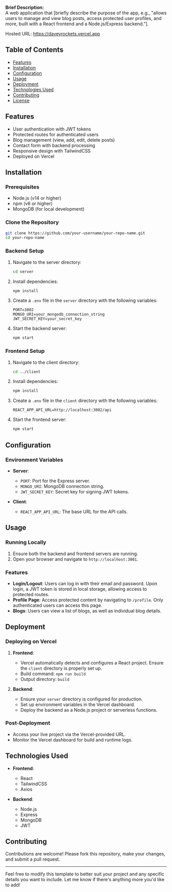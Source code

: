 **Brief Description:**  
A web application that [briefly describe the purpose of the app, e.g., "allows users to manage and view blog posts, access protected user profiles, and more, built with a React frontend and a Node.js/Express backend."].

Hosted URL: https://daveyrockets.vercel.app

## Table of Contents

- [Features](#features)
- [Installation](#installation)
- [Configuration](#configuration)
- [Usage](#usage)
- [Deployment](#deployment)
- [Technologies Used](#technologies-used)
- [Contributing](#contributing)
- [License](#license)

## Features

- User authentication with JWT tokens
- Protected routes for authenticated users
- Blog management (view, add, edit, delete posts)
- Contact form with backend processing
- Responsive design with TailwindCSS
- Deployed on Vercel

## Installation

### Prerequisites

- Node.js (v14 or higher)
- npm (v6 or higher)
- MongoDB (for local development)

### Clone the Repository

```bash
git clone https://github.com/your-username/your-repo-name.git
cd your-repo-name
```

### Backend Setup

1. Navigate to the server directory:

   ```bash
   cd server
   ```

2. Install dependencies:

   ```bash
   npm install
   ```

3. Create a `.env` file in the `server` directory with the following variables:

   ```plaintext
   PORT=3002
   MONGO_URI=your_mongodb_connection_string
   JWT_SECRET_KEY=your_secret_key
   ```

4. Start the backend server:

   ```bash
   npm start
   ```

### Frontend Setup

1. Navigate to the client directory:

   ```bash
   cd ../client
   ```

2. Install dependencies:

   ```bash
   npm install
   ```

3. Create a `.env` file in the `client` directory with the following variables:

   ```plaintext
   REACT_APP_API_URL=http://localhost:3002/api
   ```

4. Start the frontend server:

   ```bash
   npm start
   ```

## Configuration

### Environment Variables

- **Server**:

  - `PORT`: Port for the Express server.
  - `MONGO_URI`: MongoDB connection string.
  - `JWT_SECRET_KEY`: Secret key for signing JWT tokens.

- **Client**:
  - `REACT_APP_API_URL`: The base URL for the API calls.

## Usage

### Running Locally

1. Ensure both the backend and frontend servers are running.
2. Open your browser and navigate to `http://localhost:3001`.

### Features

- **Login/Logout**: Users can log in with their email and password. Upon login, a JWT token is stored in local storage, allowing access to protected routes.
- **Profile Page**: Access protected content by navigating to `/profile`. Only authenticated users can access this page.
- **Blogs**: Users can view a list of blogs, as well as individual blog details.

## Deployment

### Deploying on Vercel

1. **Frontend**:

   - Vercel automatically detects and configures a React project. Ensure the `client` directory is properly set up.
   - Build command: `npm run build`
   - Output directory: `build`

2. **Backend**:
   - Ensure your `server` directory is configured for production.
   - Set up environment variables in the Vercel dashboard.
   - Deploy the backend as a Node.js project or serverless functions.

### Post-Deployment

- Access your live project via the Vercel-provided URL.
- Monitor the Vercel dashboard for build and runtime logs.

## Technologies Used

- **Frontend**:

  - React
  - TailwindCSS
  - Axios

- **Backend**:
  - Node.js
  - Express
  - MongoDB
  - JWT

## Contributing

Contributions are welcome! Please fork this repository, make your changes, and submit a pull request.

---

Feel free to modify this template to better suit your project and any specific details you want to include. Let me know if there's anything more you'd like to add!
